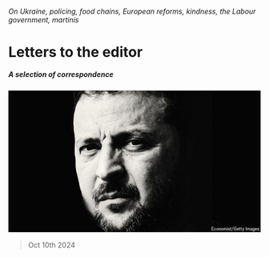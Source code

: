 ###### On Ukraine, policing, food chains, European reforms, kindness, the Labour government, martinis

# Letters to the editor 

##### A selection of correspondence 

![image](images/20240928_LDD001.jpg) 

> Oct 10th 2024 


